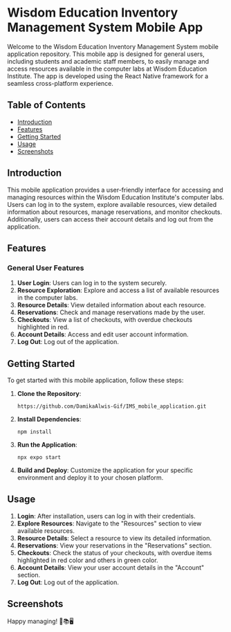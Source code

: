 # Wisdom Education Inventory Management System Mobile App

Welcome to the Wisdom Education Inventory Management System mobile application repository. This mobile app is designed for general users, including students and academic staff members, to easily manage and access resources available in the computer labs at Wisdom Education Institute. The app is developed using the React Native framework for a seamless cross-platform experience.

## Table of Contents
- [Introduction](#introduction)
- [Features](#features)
- [Getting Started](#getting-started)
- [Usage](#usage)
- [Screenshots](#screenshots)

## Introduction

This mobile application provides a user-friendly interface for accessing and managing resources within the Wisdom Education Institute's computer labs. Users can log in to the system, explore available resources, view detailed information about resources, manage reservations, and monitor checkouts. Additionally, users can access their account details and log out from the application.

## Features

### General User Features
1. **User Login**: Users can log in to the system securely.
2. **Resource Exploration**: Explore and access a list of available resources in the computer labs.
3. **Resource Details**: View detailed information about each resource.
4. **Reservations**: Check and manage reservations made by the user.
5. **Checkouts**: View a list of checkouts, with overdue checkouts highlighted in red.
6. **Account Details**: Access and edit user account information.
7. **Log Out**: Log out of the application.

## Getting Started

To get started with this mobile application, follow these steps:

1. **Clone the Repository**:
   ```
   https://github.com/DamikaAlwis-Gif/IMS_mobile_application.git
   ```

2. **Install Dependencies**:
   ```
   npm install
   ```

3. **Run the Application**:
   ```
   npx expo start
   ```

4. **Build and Deploy**:
   Customize the application for your specific environment and deploy it to your chosen platform.

## Usage

1. **Login**: After installation, users can log in with their credentials.
2. **Explore Resources**: Navigate to the "Resources" section to view available resources.
3. **Resource Details**: Select a resource to view its detailed information.
4. **Reservations**: View your reservations in the "Reservations" section.
5. **Checkouts**: Check the status of your checkouts, with overdue items highlighted in red color and others in green color.
6. **Account Details**: View your user account details in the "Account" section.
7. **Log Out**: Log out of the application.

## Screenshots




Happy managing! 📱📚🖥
